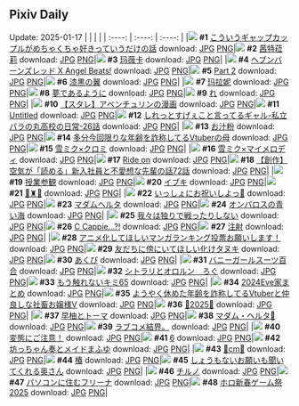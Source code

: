 ## Pixiv Daily
Update: 2025-01-17
|      |      |      |
| :----: | :----: | :----: |
|![](https://pixiv.microyu.workers.dev/c/240x480/img-master/img/2025/01/15/00/01/44/126227529_p0_master1200.jpg) **#1** [こういうギャップカップルがめちゃくちゃ好きっていうだけの話](https://www.pixiv.net/artworks/126227529) download: [JPG](https://pixiv.microyu.workers.dev/img-original/img/2025/01/15/00/01/44/126227529_p0.jpg) [PNG](https://pixiv.microyu.workers.dev/img-original/img/2025/01/15/00/01/44/126227529_p0.png)|![](https://pixiv.microyu.workers.dev/c/240x480/img-master/img/2025/01/15/01/57/11/126230821_p0_master1200.jpg) **#2** [茜特菈莉](https://www.pixiv.net/artworks/126230821) download: [JPG](https://pixiv.microyu.workers.dev/img-original/img/2025/01/15/01/57/11/126230821_p0.jpg) [PNG](https://pixiv.microyu.workers.dev/img-original/img/2025/01/15/01/57/11/126230821_p0.png)|![](https://pixiv.microyu.workers.dev/c/240x480/img-master/img/2025/01/15/02/00/05/126230889_p0_master1200.jpg) **#3** [玛薇卡](https://www.pixiv.net/artworks/126230889) download: [JPG](https://pixiv.microyu.workers.dev/img-original/img/2025/01/15/02/00/05/126230889_p0.jpg) [PNG](https://pixiv.microyu.workers.dev/img-original/img/2025/01/15/02/00/05/126230889_p0.png)|
|![](https://pixiv.microyu.workers.dev/c/240x480/img-master/img/2025/01/16/00/00/15/126256423_p0_master1200.jpg) **#4** [ヘブンバーンズレッド X Angel Beats!](https://www.pixiv.net/artworks/126256423) download: [JPG](https://pixiv.microyu.workers.dev/img-original/img/2025/01/16/00/00/15/126256423_p0.jpg) [PNG](https://pixiv.microyu.workers.dev/img-original/img/2025/01/16/00/00/15/126256423_p0.png)|![](https://pixiv.microyu.workers.dev/c/240x480/img-master/img/2025/01/15/00/01/23/126227493_p0_master1200.jpg) **#5** [Part 2](https://www.pixiv.net/artworks/126227493) download: [JPG](https://pixiv.microyu.workers.dev/img-original/img/2025/01/15/00/01/23/126227493_p0.jpg) [PNG](https://pixiv.microyu.workers.dev/img-original/img/2025/01/15/00/01/23/126227493_p0.png)|![](https://pixiv.microyu.workers.dev/c/240x480/img-master/img/2025/01/15/15/14/00/126241777_p0_master1200.jpg) **#6** [漆黒の翼](https://www.pixiv.net/artworks/126241777) download: [JPG](https://pixiv.microyu.workers.dev/img-original/img/2025/01/15/15/14/00/126241777_p0.jpg) [PNG](https://pixiv.microyu.workers.dev/img-original/img/2025/01/15/15/14/00/126241777_p0.png)|
|![](https://pixiv.microyu.workers.dev/c/240x480/img-master/img/2025/01/15/01/55/08/126230782_p0_master1200.jpg) **#7** [玛拉妮](https://www.pixiv.net/artworks/126230782) download: [JPG](https://pixiv.microyu.workers.dev/img-original/img/2025/01/15/01/55/08/126230782_p0.jpg) [PNG](https://pixiv.microyu.workers.dev/img-original/img/2025/01/15/01/55/08/126230782_p0.png)|![](https://pixiv.microyu.workers.dev/c/240x480/img-master/img/2025/01/15/00/00/15/126227275_p0_master1200.jpg) **#8** [夢であるように](https://www.pixiv.net/artworks/126227275) download: [JPG](https://pixiv.microyu.workers.dev/img-original/img/2025/01/15/00/00/15/126227275_p0.jpg) [PNG](https://pixiv.microyu.workers.dev/img-original/img/2025/01/15/00/00/15/126227275_p0.png)|![](https://pixiv.microyu.workers.dev/c/240x480/img-master/img/2025/01/15/09/20/20/126236432_p0_master1200.jpg) **#9** [れ](https://www.pixiv.net/artworks/126236432) download: [JPG](https://pixiv.microyu.workers.dev/img-original/img/2025/01/15/09/20/20/126236432_p0.jpg) [PNG](https://pixiv.microyu.workers.dev/img-original/img/2025/01/15/09/20/20/126236432_p0.png)|
|![](https://pixiv.microyu.workers.dev/c/240x480/img-master/img/2025/01/15/18/16/34/126245405_p0_master1200.jpg) **#10** [【スタレ】アベンチュリンの漫画](https://www.pixiv.net/artworks/126245405) download: [JPG](https://pixiv.microyu.workers.dev/img-original/img/2025/01/15/18/16/34/126245405_p0.jpg) [PNG](https://pixiv.microyu.workers.dev/img-original/img/2025/01/15/18/16/34/126245405_p0.png)|![](https://pixiv.microyu.workers.dev/c/240x480/img-master/img/2025/01/15/00/30/17/126228682_p0_master1200.jpg) **#11** [Untitled](https://www.pixiv.net/artworks/126228682) download: [JPG](https://pixiv.microyu.workers.dev/img-original/img/2025/01/15/00/30/17/126228682_p0.jpg) [PNG](https://pixiv.microyu.workers.dev/img-original/img/2025/01/15/00/30/17/126228682_p0.png)|![](https://pixiv.microyu.workers.dev/c/240x480/img-master/img/2025/01/16/00/16/47/126257263_p0_master1200.jpg) **#12** [しれっとすげぇこと言ってるギャル-私立パラの丸高校の日常-26話](https://www.pixiv.net/artworks/126257263) download: [JPG](https://pixiv.microyu.workers.dev/img-original/img/2025/01/16/00/16/47/126257263_p0.jpg) [PNG](https://pixiv.microyu.workers.dev/img-original/img/2025/01/16/00/16/47/126257263_p0.png)|
|![](https://pixiv.microyu.workers.dev/c/240x480/img-master/img/2025/01/16/20/30/03/126277647_p0_master1200.jpg) **#13** [お汁粉](https://www.pixiv.net/artworks/126277647) download: [JPG](https://pixiv.microyu.workers.dev/img-original/img/2025/01/16/20/30/03/126277647_p0.jpg) [PNG](https://pixiv.microyu.workers.dev/img-original/img/2025/01/16/20/30/03/126277647_p0.png)|![](https://pixiv.microyu.workers.dev/c/240x480/img-master/img/2025/01/15/21/24/02/126251017_p0_master1200.jpg) **#14** [多分今回限りな年齢を詐称してるVtuberの母](https://www.pixiv.net/artworks/126251017) download: [JPG](https://pixiv.microyu.workers.dev/img-original/img/2025/01/15/21/24/02/126251017_p0.jpg) [PNG](https://pixiv.microyu.workers.dev/img-original/img/2025/01/15/21/24/02/126251017_p0.png)|![](https://pixiv.microyu.workers.dev/c/240x480/img-master/img/2025/01/16/20/07/38/126277020_p0_master1200.jpg) **#15** [雪ミク×クロミ](https://www.pixiv.net/artworks/126277020) download: [JPG](https://pixiv.microyu.workers.dev/img-original/img/2025/01/16/20/07/38/126277020_p0.jpg) [PNG](https://pixiv.microyu.workers.dev/img-original/img/2025/01/16/20/07/38/126277020_p0.png)|
|![](https://pixiv.microyu.workers.dev/c/240x480/img-master/img/2025/01/16/20/10/00/126277077_p0_master1200.jpg) **#16** [雪ミク×マイメロディ](https://www.pixiv.net/artworks/126277077) download: [JPG](https://pixiv.microyu.workers.dev/img-original/img/2025/01/16/20/10/00/126277077_p0.jpg) [PNG](https://pixiv.microyu.workers.dev/img-original/img/2025/01/16/20/10/00/126277077_p0.png)|![](https://pixiv.microyu.workers.dev/c/240x480/img-master/img/2025/01/16/00/00/15/126256424_p0_master1200.jpg) **#17** [Ride on](https://www.pixiv.net/artworks/126256424) download: [JPG](https://pixiv.microyu.workers.dev/img-original/img/2025/01/16/00/00/15/126256424_p0.jpg) [PNG](https://pixiv.microyu.workers.dev/img-original/img/2025/01/16/00/00/15/126256424_p0.png)|![](https://pixiv.microyu.workers.dev/c/240x480/img-master/img/2025/01/16/18/16/48/126274071_p0_master1200.jpg) **#18** [【創作】空気が「読める」新入社員と不愛想な先輩の話72話](https://www.pixiv.net/artworks/126274071) download: [JPG](https://pixiv.microyu.workers.dev/img-original/img/2025/01/16/18/16/48/126274071_p0.jpg) [PNG](https://pixiv.microyu.workers.dev/img-original/img/2025/01/16/18/16/48/126274071_p0.png)|
|![](https://pixiv.microyu.workers.dev/c/240x480/img-master/img/2025/01/15/00/00/25/126227330_p0_master1200.jpg) **#19** [授業参観](https://www.pixiv.net/artworks/126227330) download: [JPG](https://pixiv.microyu.workers.dev/img-original/img/2025/01/15/00/00/25/126227330_p0.jpg) [PNG](https://pixiv.microyu.workers.dev/img-original/img/2025/01/15/00/00/25/126227330_p0.png)|![](https://pixiv.microyu.workers.dev/c/240x480/img-master/img/2025/01/15/03/28/28/126232207_p0_master1200.jpg) **#20** [イブキ](https://www.pixiv.net/artworks/126232207) download: [JPG](https://pixiv.microyu.workers.dev/img-original/img/2025/01/15/03/28/28/126232207_p0.jpg) [PNG](https://pixiv.microyu.workers.dev/img-original/img/2025/01/15/03/28/28/126232207_p0.png)|![](https://pixiv.microyu.workers.dev/c/240x480/img-master/img/2025/01/15/19/33/41/126247492_p0_master1200.jpg) **#21** [💜♜💜](https://www.pixiv.net/artworks/126247492) download: [JPG](https://pixiv.microyu.workers.dev/img-original/img/2025/01/15/19/33/41/126247492_p0.jpg) [PNG](https://pixiv.microyu.workers.dev/img-original/img/2025/01/15/19/33/41/126247492_p0.png)|
|![](https://pixiv.microyu.workers.dev/c/240x480/img-master/img/2025/01/15/00/01/13/126227473_p0_master1200.jpg) **#22** [いっしょにお祝いしよっ🌸](https://www.pixiv.net/artworks/126227473) download: [JPG](https://pixiv.microyu.workers.dev/img-original/img/2025/01/15/00/01/13/126227473_p0.jpg) [PNG](https://pixiv.microyu.workers.dev/img-original/img/2025/01/15/00/01/13/126227473_p0.png)|![](https://pixiv.microyu.workers.dev/c/240x480/img-master/img/2025/01/15/01/03/55/126229602_p0_master1200.jpg) **#23** [マダムヘルタ](https://www.pixiv.net/artworks/126229602) download: [JPG](https://pixiv.microyu.workers.dev/img-original/img/2025/01/15/01/03/55/126229602_p0.jpg) [PNG](https://pixiv.microyu.workers.dev/img-original/img/2025/01/15/01/03/55/126229602_p0.png)|![](https://pixiv.microyu.workers.dev/c/240x480/img-master/img/2025/01/15/20/00/05/126248244_p0_master1200.jpg) **#24** [オンパロスの青い海](https://www.pixiv.net/artworks/126248244) download: [JPG](https://pixiv.microyu.workers.dev/img-original/img/2025/01/15/20/00/05/126248244_p0.jpg) [PNG](https://pixiv.microyu.workers.dev/img-original/img/2025/01/15/20/00/05/126248244_p0.png)|
|![](https://pixiv.microyu.workers.dev/c/240x480/img-master/img/2025/01/15/00/00/29/126227344_p0_master1200.jpg) **#25** [我々は独りで戦ったりしない](https://www.pixiv.net/artworks/126227344) download: [JPG](https://pixiv.microyu.workers.dev/img-original/img/2025/01/15/00/00/29/126227344_p0.jpg) [PNG](https://pixiv.microyu.workers.dev/img-original/img/2025/01/15/00/00/29/126227344_p0.png)|![](https://pixiv.microyu.workers.dev/c/240x480/img-master/img/2025/01/15/00/59/03/126229437_p0_master1200.jpg) **#26** [C Cappie...?!](https://www.pixiv.net/artworks/126229437) download: [JPG](https://pixiv.microyu.workers.dev/img-original/img/2025/01/15/00/59/03/126229437_p0.jpg) [PNG](https://pixiv.microyu.workers.dev/img-original/img/2025/01/15/00/59/03/126229437_p0.png)|![](https://pixiv.microyu.workers.dev/c/240x480/img-master/img/2025/01/16/12/09/10/126267632_p0_master1200.jpg) **#27** [注射](https://www.pixiv.net/artworks/126267632) download: [JPG](https://pixiv.microyu.workers.dev/img-original/img/2025/01/16/12/09/10/126267632_p0.jpg) [PNG](https://pixiv.microyu.workers.dev/img-original/img/2025/01/16/12/09/10/126267632_p0.png)|
|![](https://pixiv.microyu.workers.dev/c/240x480/img-master/img/2025/01/16/12/00/07/126267398_p0_master1200.jpg) **#28** [アニメ化してほしいマンガランキング投票お願いします！](https://www.pixiv.net/artworks/126267398) download: [JPG](https://pixiv.microyu.workers.dev/img-original/img/2025/01/16/12/00/07/126267398_p0.jpg) [PNG](https://pixiv.microyu.workers.dev/img-original/img/2025/01/16/12/00/07/126267398_p0.png)|![](https://pixiv.microyu.workers.dev/c/240x480/img-master/img/2025/01/16/00/01/33/126256633_p0_master1200.jpg) **#29** [友だちに傍にいてほしい化けタヌキ](https://www.pixiv.net/artworks/126256633) download: [JPG](https://pixiv.microyu.workers.dev/img-original/img/2025/01/16/00/01/33/126256633_p0.jpg) [PNG](https://pixiv.microyu.workers.dev/img-original/img/2025/01/16/00/01/33/126256633_p0.png)|![](https://pixiv.microyu.workers.dev/c/240x480/img-master/img/2025/01/15/00/42/06/126229042_p0_master1200.jpg) **#30** [あくび](https://www.pixiv.net/artworks/126229042) download: [JPG](https://pixiv.microyu.workers.dev/img-original/img/2025/01/15/00/42/06/126229042_p0.jpg) [PNG](https://pixiv.microyu.workers.dev/img-original/img/2025/01/15/00/42/06/126229042_p0.png)|
|![](https://pixiv.microyu.workers.dev/c/240x480/img-master/img/2025/01/16/00/00/23/126256461_p0_master1200.jpg) **#31** [バニーガールスーツ百合](https://www.pixiv.net/artworks/126256461) download: [JPG](https://pixiv.microyu.workers.dev/img-original/img/2025/01/16/00/00/23/126256461_p0.jpg) [PNG](https://pixiv.microyu.workers.dev/img-original/img/2025/01/16/00/00/23/126256461_p0.png)|![](https://pixiv.microyu.workers.dev/c/240x480/img-master/img/2025/01/15/07/52/59/126235329_p0_master1200.jpg) **#32** [シトラリとオロルン　ろぐ](https://www.pixiv.net/artworks/126235329) download: [JPG](https://pixiv.microyu.workers.dev/img-original/img/2025/01/15/07/52/59/126235329_p0.jpg) [PNG](https://pixiv.microyu.workers.dev/img-original/img/2025/01/15/07/52/59/126235329_p0.png)|![](https://pixiv.microyu.workers.dev/c/240x480/img-master/img/2025/01/15/15/56/04/126242441_p0_master1200.jpg) **#33** [もう触れないキミ65](https://www.pixiv.net/artworks/126242441) download: [JPG](https://pixiv.microyu.workers.dev/img-original/img/2025/01/15/15/56/04/126242441_p0.jpg) [PNG](https://pixiv.microyu.workers.dev/img-original/img/2025/01/15/15/56/04/126242441_p0.png)|
|![](https://pixiv.microyu.workers.dev/c/240x480/img-master/img/2025/01/15/16/22/48/126242917_p0_master1200.jpg) **#34** [2024Eve家まとめ](https://www.pixiv.net/artworks/126242917) download: [JPG](https://pixiv.microyu.workers.dev/img-original/img/2025/01/15/16/22/48/126242917_p0.jpg) [PNG](https://pixiv.microyu.workers.dev/img-original/img/2025/01/15/16/22/48/126242917_p0.png)|![](https://pixiv.microyu.workers.dev/c/240x480/img-master/img/2025/01/16/21/11/07/126278982_p0_master1200.jpg) **#35** [ようやく休めた年齢を詐称してるVtuberと仲良しな社畜お嬢様V](https://www.pixiv.net/artworks/126278982) download: [JPG](https://pixiv.microyu.workers.dev/img-original/img/2025/01/16/21/11/07/126278982_p0.jpg) [PNG](https://pixiv.microyu.workers.dev/img-original/img/2025/01/16/21/11/07/126278982_p0.png)|![](https://pixiv.microyu.workers.dev/c/240x480/img-master/img/2025/01/15/19/07/31/126246798_p0_master1200.jpg) **#36** [🐍2025🐍](https://www.pixiv.net/artworks/126246798) download: [JPG](https://pixiv.microyu.workers.dev/img-original/img/2025/01/15/19/07/31/126246798_p0.jpg) [PNG](https://pixiv.microyu.workers.dev/img-original/img/2025/01/15/19/07/31/126246798_p0.png)|
|![](https://pixiv.microyu.workers.dev/c/240x480/img-master/img/2025/01/16/22/05/44/126280744_p0_master1200.jpg) **#37** [早柚とトーマ](https://www.pixiv.net/artworks/126280744) download: [JPG](https://pixiv.microyu.workers.dev/img-original/img/2025/01/16/22/05/44/126280744_p0.jpg) [PNG](https://pixiv.microyu.workers.dev/img-original/img/2025/01/16/22/05/44/126280744_p0.png)|![](https://pixiv.microyu.workers.dev/c/240x480/img-master/img/2025/01/16/01/12/15/126258882_p0_master1200.jpg) **#38** [マダム・ヘルタ🎨](https://www.pixiv.net/artworks/126258882) download: [JPG](https://pixiv.microyu.workers.dev/img-original/img/2025/01/16/01/12/15/126258882_p0.jpg) [PNG](https://pixiv.microyu.workers.dev/img-original/img/2025/01/16/01/12/15/126258882_p0.png)|![](https://pixiv.microyu.workers.dev/c/240x480/img-master/img/2025/01/15/13/41/32/126235940_p0_master1200.jpg) **#39** [ラブコメ結界。](https://www.pixiv.net/artworks/126235940) download: [JPG](https://pixiv.microyu.workers.dev/img-original/img/2025/01/15/13/41/32/126235940_p0.jpg) [PNG](https://pixiv.microyu.workers.dev/img-original/img/2025/01/15/13/41/32/126235940_p0.png)|
|![](https://pixiv.microyu.workers.dev/c/240x480/img-master/img/2025/01/15/13/45/06/126240432_p0_master1200.jpg) **#40** [変態にご注意！](https://www.pixiv.net/artworks/126240432) download: [JPG](https://pixiv.microyu.workers.dev/img-original/img/2025/01/15/13/45/06/126240432_p0.jpg) [PNG](https://pixiv.microyu.workers.dev/img-original/img/2025/01/15/13/45/06/126240432_p0.png)|![](https://pixiv.microyu.workers.dev/c/240x480/img-master/img/2025/01/15/19/53/56/126248040_p0_master1200.jpg) **#41** [6](https://www.pixiv.net/artworks/126248040) download: [JPG](https://pixiv.microyu.workers.dev/img-original/img/2025/01/15/19/53/56/126248040_p0.jpg) [PNG](https://pixiv.microyu.workers.dev/img-original/img/2025/01/15/19/53/56/126248040_p0.png)|![](https://pixiv.microyu.workers.dev/c/240x480/img-master/img/2025/01/15/23/38/17/126255654_p0_master1200.jpg) **#42** [坊っちゃん奏とメイドまふゆ](https://www.pixiv.net/artworks/126255654) download: [JPG](https://pixiv.microyu.workers.dev/img-original/img/2025/01/15/23/38/17/126255654_p0.jpg) [PNG](https://pixiv.microyu.workers.dev/img-original/img/2025/01/15/23/38/17/126255654_p0.png)|
|![](https://pixiv.microyu.workers.dev/c/240x480/img-master/img/2025/01/15/20/57/19/126250037_p0_master1200.jpg) **#43** [🍰cm🍰](https://www.pixiv.net/artworks/126250037) download: [JPG](https://pixiv.microyu.workers.dev/img-original/img/2025/01/15/20/57/19/126250037_p0.jpg) [PNG](https://pixiv.microyu.workers.dev/img-original/img/2025/01/15/20/57/19/126250037_p0.png)|![](https://pixiv.microyu.workers.dev/c/240x480/img-master/img/2025/01/15/18/00/10/126244842_p0_master1200.jpg) **#44** [椿](https://www.pixiv.net/artworks/126244842) download: [JPG](https://pixiv.microyu.workers.dev/img-original/img/2025/01/15/18/00/10/126244842_p0.jpg) [PNG](https://pixiv.microyu.workers.dev/img-original/img/2025/01/15/18/00/10/126244842_p0.png)|![](https://pixiv.microyu.workers.dev/c/240x480/img-master/img/2025/01/15/00/03/05/126227635_p0_master1200.jpg) **#45** [しょうもないお願いも聞いてくれる奥さん](https://www.pixiv.net/artworks/126227635) download: [JPG](https://pixiv.microyu.workers.dev/img-original/img/2025/01/15/00/03/05/126227635_p0.jpg) [PNG](https://pixiv.microyu.workers.dev/img-original/img/2025/01/15/00/03/05/126227635_p0.png)|
|![](https://pixiv.microyu.workers.dev/c/240x480/img-master/img/2025/01/15/21/13/43/126250688_p0_master1200.jpg) **#46** [チルノ](https://www.pixiv.net/artworks/126250688) download: [JPG](https://pixiv.microyu.workers.dev/img-original/img/2025/01/15/21/13/43/126250688_p0.jpg) [PNG](https://pixiv.microyu.workers.dev/img-original/img/2025/01/15/21/13/43/126250688_p0.png)|![](https://pixiv.microyu.workers.dev/c/240x480/img-master/img/2025/01/15/17/00/10/126243552_p0_master1200.jpg) **#47** [パソコンに住むフリーナ](https://www.pixiv.net/artworks/126243552) download: [JPG](https://pixiv.microyu.workers.dev/img-original/img/2025/01/15/17/00/10/126243552_p0.jpg) [PNG](https://pixiv.microyu.workers.dev/img-original/img/2025/01/15/17/00/10/126243552_p0.png)|![](https://pixiv.microyu.workers.dev/c/240x480/img-master/img/2025/01/15/20/55/26/126249971_p0_master1200.jpg) **#48** [ホロ新春ゲーム祭2025](https://www.pixiv.net/artworks/126249971) download: [JPG](https://pixiv.microyu.workers.dev/img-original/img/2025/01/15/20/55/26/126249971_p0.jpg) [PNG](https://pixiv.microyu.workers.dev/img-original/img/2025/01/15/20/55/26/126249971_p0.png)|
